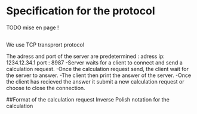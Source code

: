 # Specification for the protocol 

TODO mise en page !

##

We use TCP transprort protocol

The adress and port of the server are predetermined :
adress ip: 1234.12.34.1  port : 8987
-Server waits for a client to connect and send a calculation request.
-Once the calculation request send, the client wait for the server to answer.
-The client then print the answer of the server.
-Once the client has recieved the answer it submit a new calculation request or choose to close the connection.


##Format of the calculation request
Inverse Polish notation for the calculation

